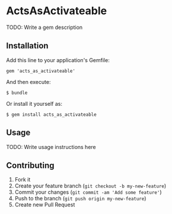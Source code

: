 # ActsAsActivateable

TODO: Write a gem description

## Installation

Add this line to your application's Gemfile:

    gem 'acts_as_activateable'

And then execute:

    $ bundle

Or install it yourself as:

    $ gem install acts_as_activateable

## Usage

TODO: Write usage instructions here

## Contributing

1. Fork it
2. Create your feature branch (`git checkout -b my-new-feature`)
3. Commit your changes (`git commit -am 'Add some feature'`)
4. Push to the branch (`git push origin my-new-feature`)
5. Create new Pull Request
